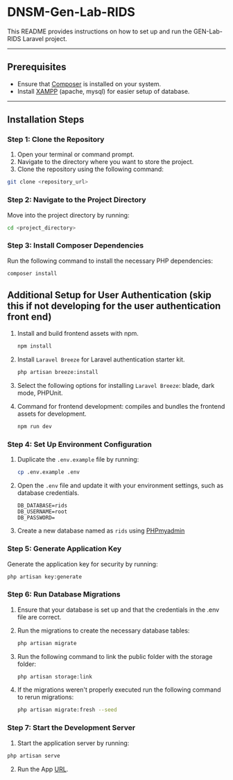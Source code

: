 # DNSM-Gen-Lab-RIDS

This README provides instructions on how to set up and run the GEN-Lab-RIDS Laravel project.

---

## Prerequisites

- Ensure that [Composer](https://getcomposer.org/Composer-Setup.exe) is installed on your system.
- Install [XAMPP](https://sourceforge.net/projects/xampp/files/XAMPP%20Windows/8.0.30/xampp-windows-x64-8.0.30-0-VS16-installer.exe) (apache, mysql) for easier setup of database. 

---

## Installation Steps

### Step 1: Clone the Repository

1. Open your terminal or command prompt.
2. Navigate to the directory where you want to store the project.
3. Clone the repository using the following command:

```bash
git clone <repository_url>
```

### Step 2: Navigate to the Project Directory

Move into the project directory by running:

```bash
cd <project_directory>
```

### Step 3: Install Composer Dependencies

Run the following command to install the necessary PHP dependencies:

```bash
composer install
```

## Additional Setup for User Authentication (skip this if not developing for the user authentication front end)

1. Install and build frontend assets with npm. 

    ```bash
    npm install
    ```
2. Install `Laravel Breeze` for Laravel authentication starter kit.

    ```bash
    php artisan breeze:install
    ```
3. Select the following options for installing `Laravel Breeze`: blade, dark mode, PHPUnit.
4. Command for frontend development: compiles and bundles the frontend assets for development. 

    ```bash
    npm run dev
    ```

### Step 4: Set Up Environment Configuration

1. Duplicate the `.env.example` file by running:

    ```bash
    cp .env.example .env
    ```
2. Open the `.env` file and update it with your environment settings, such as database credentials.

    ```.env
    DB_DATABASE=rids
    DB_USERNAME=root
    DB_PASSWORD=
    ```
3. Create a new database named as `rids` using [PHPmyadmin](http://localhost/phpmyadmin/)

### Step 5: Generate Application Key

Generate the application key for security by running:

```bash
php artisan key:generate
```

### Step 6: Run Database Migrations

1. Ensure that your database is set up and that the credentials in the .env file are correct.
2. Run the migrations to create the necessary database tables:

    ```bash
    php artisan migrate
    ```
3. Run the following command to link the public folder with the storage folder:

    ```bash
    php artisan storage:link
    ```
4. If the migrations weren't properly executed run the following command to rerun migrations:

    ```bash
    php artisan migrate:fresh --seed
    ```

### Step 7: Start the Development Server
1. Start the application server by running: 

```bash
php artisan serve
```

2. Run the App [URL](http://127.0.0.1:8000). 